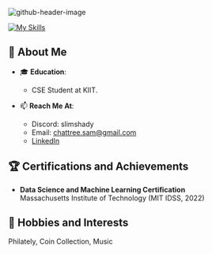 ![github-header-image](https://github.com/user-attachments/assets/341e4538-be89-4ade-91c4-d1dd26b78bef)
 
[![My Skills](https://skillicons.dev/icons?i=java,html,css,python,opencv,tensorflow,vscode,anaconda,pycharm,linux,ubuntu,kali)](https://skillicons.dev)
## 🌟 About Me  

- 🎓 **Education**:  
  - CSE Student at KIIT. 

- 📫 **Reach Me At**:
  - Discord: slimshady
  - Email: [chattree.sam@gmail.com](mailto:chattree.sam@gmail.com)  
  - [LinkedIn](https://www.linkedin.com/in/samarthya04)  

## 🏆 Certifications and Achievements  

- **Data Science and Machine Learning Certification**  
  Massachusetts Institute of Technology (MIT IDSS, 2022)   

## 🎵 Hobbies and Interests  

Philately, Coin Collection, Music

